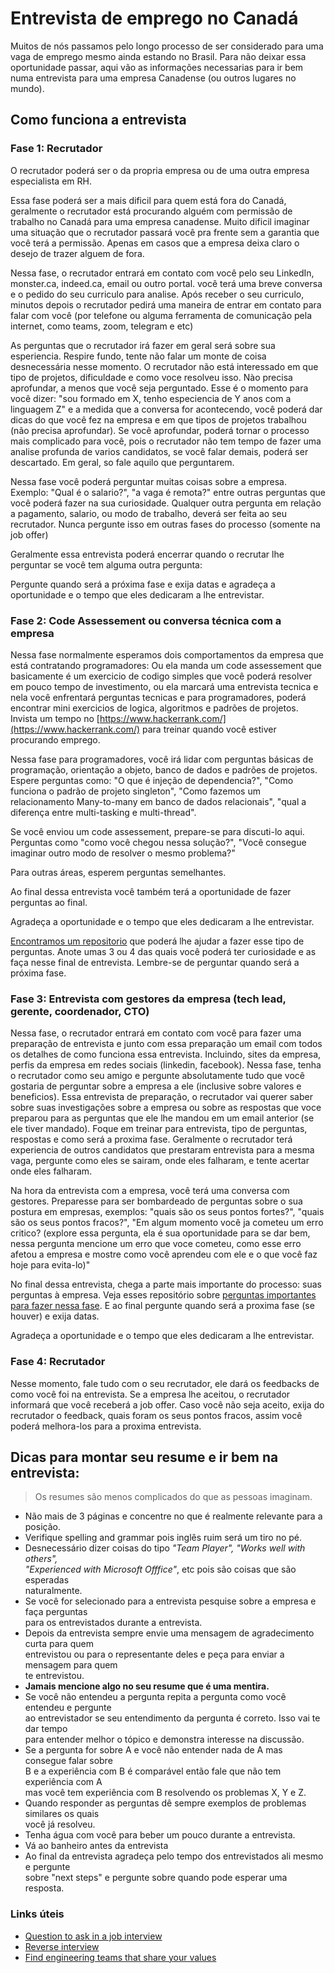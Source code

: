 # Entrevista de emprego no Canadá

Muitos de nós passamos pelo longo processo de ser considerado para uma vaga de emprego mesmo ainda estando no Brasil. Para não deixar essa oportunidade passar, aqui vão as informações necessarias para ir bem numa entrevista para uma empresa Canadense (ou outros lugares no mundo).

## Como funciona a entrevista

### Fase 1: Recrutador 

O recrutador poderá ser o da propria empresa ou de uma outra empresa especialista em RH. 

Essa fase poderá ser a mais dificil para quem está fora do Canadá, geralmente o recrutador está procurando alguém com permissão de trabalho no Canadá para uma empresa canadense. Muito dificil imaginar uma situação que o recrutador passará você pra frente sem a garantia que você terá a permissão. Apenas em casos que a empresa deixa claro o desejo de trazer alguem de fora.

Nessa fase, o recrutador entrará em contato com você pelo seu LinkedIn, monster.ca, indeed.ca, email ou outro portal. você terá uma breve conversa e o pedido do seu curriculo para analise. Após receber o seu curriculo, minutos depois o recrutador pedirá uma maneira de entrar em contato para falar com você (por telefone ou alguma ferramenta de comunicação pela internet, como teams, zoom, telegram e etc)

As perguntas que o recrutador irá fazer em geral será sobre sua esperiencia. Respire fundo, tente não falar um monte de coisa desnecessária nesse momento. O recrutador não está interessado em que tipo de projetos, dificuldade e como voce resolveu isso. Nào precisa aprofundar, a menos que você seja perguntado. Esse é o momento para você dizer: "sou formado em X, tenho especiencia de Y anos com a linguagem Z" e a medida que a conversa for acontecendo, você poderá dar dicas do que você fez na empresa e em que tipos de projetos trabalhou (não precisa aprofundar). Se você aprofundar, poderá tornar o processo mais complicado para você, pois o recrutador não tem tempo de fazer uma analise profunda de varios candidatos, se você falar demais, poderá ser descartado. Em geral, so fale aquilo que perguntarem.

Nessa fase você poderá perguntar muitas coisas sobre a empresa. Exemplo: "Qual é o salario?", "a vaga é remota?" entre outras perguntas que você poderá fazer na sua curiosidade. Qualquer outra pergunta em relação a pagamento, salario, ou modo de trabalho, deverá ser feita ao seu recrutador. Nunca pergunte isso em outras fases do processo (somente na job offer)

Geralmente essa entrevista poderá encerrar quando o recrutar lhe perguntar se você tem alguma outra pergunta: 

Pergunte quando será a próxima fase e exija datas e agradeça a oportunidade e o tempo que eles dedicaram a lhe entrevistar.

### Fase 2: Code Assessement ou conversa técnica com a empresa

Nessa fase normalmente esperamos dois comportamentos da empresa que está contratando programadores: Ou ela manda um code assessement que basicamente é um exercicio de codigo simples que você poderá resolver em pouco tempo de investimento, ou ela marcará uma entrevista tecnica e nela você enfrentará perguntas tecnicas e para programadores, poderá encontrar mini exercicios de logica, algoritmos e padrões de projetos. Invista um tempo no [https://www.hackerrank.com/](https://www.hackerrank.com/) para treinar quando você estiver procurando emprego.


Nessa fase para programadores, você irá lidar com perguntas básicas de programação, orientação a objeto, banco de dados e padrões de projetos. Espere perguntas como: "O que é injeção de dependencia?", "Como funciona o padrão de projeto singleton", "Como fazemos um relacionamento Many-to-many em banco de dados relacionais", "qual a diferença entre multi-tasking e multi-thread". 

Se você enviou um code assessement, prepare-se para discuti-lo aqui. Perguntas como "como você chegou nessa solução?", "Você consegue imaginar outro modo de resolver o mesmo problema?" 

Para outras áreas, esperem perguntas semelhantes.

Ao final dessa entrevista você também terá a oportunidade de fazer perguntas ao final. 

Agradeça a oportunidade e o tempo que eles dedicaram a lhe entrevistar.

[Encontramos um repositorio](https://github.com/viraptor/reverse-interview/blob/master/README.md#tech) que poderá lhe ajudar a fazer esse tipo de perguntas. Anote umas 3 ou 4 das quais você poderá ter curiosidade e as faça nesse final de entrevista. Lembre-se de perguntar quando será a próxima fase.

### Fase 3: Entrevista com gestores da empresa (tech lead, gerente, coordenador, CTO)


Nessa fase, o recrutador entrará em contato com você para fazer uma preparação de entrevista e junto com essa preparação um email com todos os detalhes de como funciona essa entrevista. Incluindo, sites da empresa, perfis da empresa em redes sociais (linkedin, facebook). Nessa fase, tenha o recrutador como seu amigo e pergunte absolutamente tudo que você gostaria de perguntar sobre a empresa a ele (inclusive sobre valores e beneficios). Essa entrevista de preparação, o recrutador vai querer saber sobre suas investigações sobre a empresa ou sobre as respostas que voce preparou para as perguntas que ele lhe mandou em um email anterior (se ele tiver mandado). Foque em treinar para entrevista, tipo de perguntas, respostas e como será a proxima fase. Geralmente o recrutador terá experiencia de outros candidatos que prestaram entrevista para a mesma vaga, pergunte como eles se sairam, onde eles falharam, e tente acertar onde eles falharam.

Na hora da entrevista com a empresa, você terá uma conversa com gestores. Preparesse para ser bombardeado de perguntas sobre o sua postura em empresas, exemplos: "quais são os seus pontos fortes?", "quais são os seus pontos fracos?", "Em algum momento você ja cometeu um erro critico? (explore essa pergunta, ela é sua oportunidade para se dar bem, nessa pergunta mencione um erro que voce cometeu, como esse erro afetou a empresa e mostre como você aprendeu com ele e o que você faz hoje para evita-lo)" 

No final dessa entrevista, chega a parte mais importante do processo: suas perguntas à empresa. Veja esses repositório sobre [perguntas importantes para fazer nessa fase](https://github.com/viraptor/reverse-interview/blob/master/README.md). E ao final pergunte quando será a proxima fase (se houver) e exija datas. 

Agradeça a oportunidade e o tempo que eles dedicaram a lhe entrevistar.

### Fase 4: Recrutador

Nesse momento, fale tudo com o seu recrutador, ele dará os feedbacks de como você foi na entrevista. Se a empresa lhe aceitou, o recrutador informará que você receberá a job offer. Caso você não seja aceito, exija do recrutador o feedback, quais foram os seus pontos fracos, assim você poderá melhora-los para a proxima entrevista. 



## Dicas para montar seu resume e ir bem na entrevista:

> Os resumes são menos complicados do que as pessoas imaginam.

- Não mais de 3 páginas e concentre no que é realmente relevante para a posição.
- Verifique spelling and grammar pois inglês ruim será um tiro no pé.
- Desnecessário dizer coisas do tipo _"Team Player", "Works well with others", <br> "Experienced with Microsoft Offfice"_, etc pois são coisas que são esperadas <br> naturalmente.
- Se você for selecionado para a entrevista pesquise sobre a empresa e faça perguntas <br> para os entrevistados durante a entrevista.
- Depois da entrevista sempre envie uma mensagem de agradecimento curta para quem <br> entrevistou ou para o representante deles e peça para enviar a mensagem para quem <br>te entrevistou.
- **Jamais mencione algo no seu resume que é uma mentira.**
- Se você não entendeu a pergunta repita a pergunta como você entendeu e pergunte <br>ao entrevistador se seu entendimento da pergunta é correto. Isso vai te dar tempo <br> para entender melhor o tópico e demonstra interesse na discussão.
- Se a pergunta for sobre A e você não entender nada de A mas consegue falar sobre <br> B e a experiência com B é comparável então fale que não tem experiência com A <br> mas você tem experiência com B resolvendo os problemas X, Y e Z.
- Quando responder as perguntas dê sempre exemplos de problemas similares os quais<br> você já resolveu.
- Tenha água com você para beber um pouco durante a entrevista.
- Vá ao banheiro antes da entrevista
- Ao final da entrevista agradeça pelo tempo dos entrevistados ali mesmo e pergunte <br> sobre "next steps" e pergunte sobre quando pode esperar uma resposta.


### Links úteis

- [Question to ask in a job interview](https://alis.alberta.ca/look-for-work/interviews-and-offers/questions-to-ask-in-a-job-interview/)
- [Reverse interview](https://github.com/viraptor/reverse-interview)
- [Find engineering teams that share your values](https://www.keyvalues.com/)

